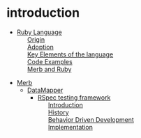 # introduction

 <ul class='toc'><li><a href='/en/introduction/ruby'>Ruby Language</a><ul style='list-style: none;'><li><a href='/en/introduction/ruby#origin'>Origin</a></li><li><a href='/en/introduction/ruby#adoption'>Adoption</a></li><li><a href='/en/introduction/ruby#key-elements'>Key Elements of the language</a></li><li><a href='/en/introduction/ruby#code-examples'>Code Examples</a></li><li><a href='/en/introduction/ruby#merb-and-ruby'>Merb and Ruby</a></li></ul></li></ul>

<ul class='toc'><li><a href='/en/introduction/merb'>Merb</a><ul style='list-style: none;'/></li></ul>

<ul class='toc'><li><a href='/en/introduction/datamapper'>DataMapper</a><ul style='list-style: none;'/></li></ul>

<ul class='toc'><li><a href='/en/introduction/rspec'>RSpec testing framework</a><ul style='list-style: none;'><li><a href='/en/introduction/rspec#introduction'>Introduction</a></li><li><a href='/en/introduction/rspec#history'>History</a></li><li><a href='/en/introduction/rspec#behavior_driven_development'>Behavior Driven Development</a></li><li><a href='/en/introduction/rspec#implementation'>Implementation</a></li></ul></li></ul> 